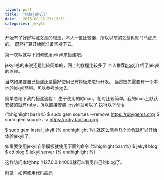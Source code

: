 ```yaml
---
layout: post
title:  "搭建jekyll"
date:   2015-08-26 21:13:31
categories: jekyll
---
```


开始有了好好写点文章的想法，本人一直比较懒，所以以前的文章也就马马虎虎的。
既然打算开始就准备坚持下去。

第一次写就写下如何使用jekyll来搭建吧。

jekyll总的来说还是比较简单的，网上的教程比较多了
个人推荐[blog1]介绍了jekyll的原理。


当然如果要自己搭建还是最好使用已有模板来进行开发。
当然首先需要有一个本地的jekyll环境。可以参考[blog2]。


简单总结下我的搭建流程：
由于使用的时mac，相对比较简单。我的mac上默认安装的就有ruby，所以直接安装
jesykll就可以了
执行以下命令

{%highlight bash%}
$ sudo gem sources --remove https://rubygems.org/
$ sudo gem sources -a https://ruby.taobao.org/

$ sudo gem install jekyll
{% endhighlight %}
就这么简单几个命令就可以开始体验jekyll了。

如果要使用jekyll自带模板就使用下面的命令
{%highlight bash%}
$ jekyll blog 
$ cd blog 
$ jekyll server
{% endhighlight %}

这样访问本地http://127.0.0.1:4000就可以看见自己的blog了。



附录：如何使用[代码高亮]


[blog1]: http://www.ruanyifeng.com/blog/2012/08/blogging_with_jekyll.html
[blog2]: http://blog.csdn.net/chziroy/article/details/38837715
[代码高亮]: http://pygments.org/docs/lexers/

